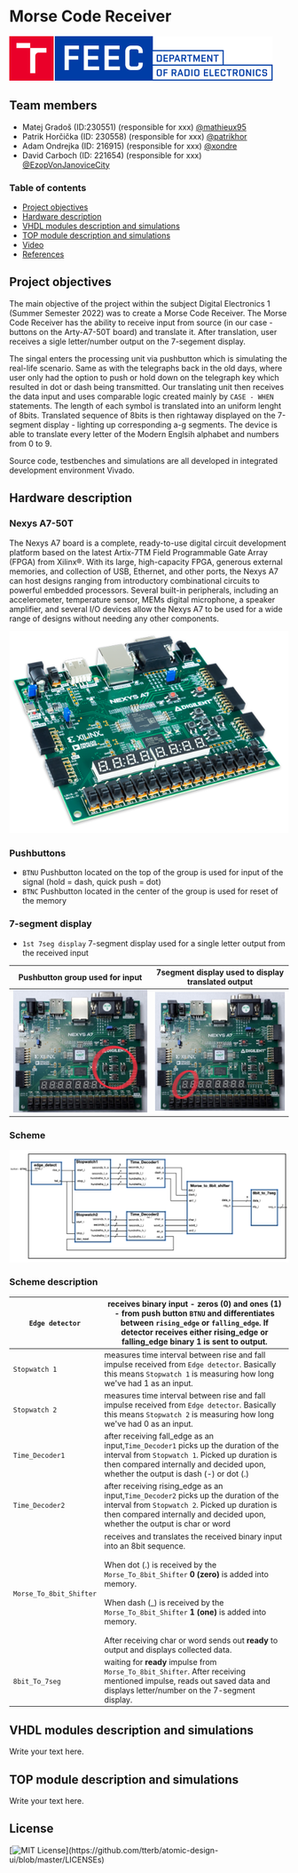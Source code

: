 # Morse Code Receiver

![Logo](https://github.com/mathieux95/digital-electronics-1-MorseCodeReceiver/blob/main/images/logo-en%201.png)

## Team members

* Matej Gradoš (ID:230551) (responsible for xxx) [@mathieux95](https://github.com/mathieux95)
* Patrik Horčička (ID: 230558) (responsible for xxx) [@patrikhor](https://github.com/patrikhor)
* Adam Ondrejka (ID: 216915) (responsible for xxx) [@xondre](https://github.com/xondre)
* David Carboch (ID: 221654) (responsible for xxx) [@EzopVonJanoviceCity](https://github.com/EzopVonJanoviceCity)

### Table of contents 

* [Project objectives](#objectives)
* [Hardware description](#hardware)
* [VHDL modules description and simulations](#modules)
* [TOP module description and simulations](#top)
* [Video](#video)
* [References](#references)

<a name="objectives"></a>

## Project objectives

The main objective of the project within the subject Digital Electronics 1 (Summer Semester 2022) was to create a Morse Code Receiver. The Morse Code Receiver has the ability to receive input from source (in our case - buttons on the Arty-A7-50T board) and translate it. After translation, user receives a sigle letter/number output on the 7-segement display. 

The singal enters the processing unit via pushbutton which is simulating the real-life scenario. Same as with the telegraphs back in the old days, where user only had the option to push or hold down on the telegraph key which resulted in dot or dash being transmitted. Our translating unit then receives the data input and uses comparable logic created mainly by `CASE - WHEN` statements. The length of each symbol is translated into an uniform lenght of 8bits. Translated sequence of 8bits is then rightaway displayed on the 7-segment display - lighting up corresponding a-g segments. The device is able to translate every letter of the Modern Englsih alphabet and numbers from 0 to 9. 

Source code, testbenches and simulations are all developed in integrated development environment Vivado.

<a name="hardware"></a>

## Hardware description
### Nexys A7-50T
The Nexys A7 board is a complete, ready-to-use digital circuit development platform based on the latest Artix-7TM
Field Programmable Gate Array (FPGA) from Xilinx®. With its large, high-capacity FPGA, generous external
memories, and collection of USB, Ethernet, and other ports, the Nexys A7 can host designs ranging from
introductory combinational circuits to powerful embedded processors. Several built-in peripherals, including an
accelerometer, temperature sensor, MEMs digital microphone, a speaker amplifier, and several I/O devices allow
the Nexys A7 to be used for a wide range of designs without needing any other components.

![your figure](https://github.com/mathieux95/digital-electronics-1-MorseCodeReceiver/blob/main/images/nexysA7-50T.png) 

### Pushbuttons
-  `BTNU` Pushbutton located on the top of the group is used for input of the signal (hold = dash, quick push = dot) 
-  `BTNC` Pushbutton located in the center of the group is used for reset of the memory

### 7-segment display 
- `1st 7seg display` 7-segment display used for a single letter output from the received input

Pushbutton group used for input | 7segment display used to display translated output 
:-------------------------:|:-------------------------:
![PushButtons](https://github.com/mathieux95/digital-electronics-1-MorseCodeReceiver/blob/main/images/PushButtons.jpg)|![7segUsed](https://github.com/mathieux95/digital-electronics-1-MorseCodeReceiver/blob/main/images/7segUsed.jpg)


### Scheme 
![your figure](https://github.com/mathieux95/digital-electronics-1-MorseCodeReceiver/blob/main/images/Scheme.png) 

### Scheme description


| `Edge detector`  | receives binary input - zeros (0) and ones (1) - from push button `BTNU` and differentiates between `rising_edge` or `falling_edge`. If detector receives either rising_edge or falling_edge binary 1 is sent to output.                                                                                                             |
|-------------------------------------	|----------------------------------------------------------------------------------------------------------------------------------------------------------------------------------------------------------------------------------------------------------------------------------------------------------------------------------------------------------------------------------	|
| `Stopwatch 1`                       	| measures time interval between rise and fall impulse received from `Edge detector`. Basically this means `Stopwatch 1` is measuring how long we've had 1 as an input.                                                                                                                                                                                                        	|
| `Stopwatch 2`                       	| measures time interval between rise and fall impulse received from `Edge detector`. Basically this means `Stopwatch 2` is measuring how long we've had 0 as an input.                                                                                                                                                                                                        	|
| `Time_Decoder1`                     	| after receiving fall_edge as an input,`Time_Decoder1` picks up the duration of the interval from `Stopwatch 1`. Picked up duration is then compared internally and decided upon, whether the output is dash (-) or dot (.)                                                                                                                                                   	|
| `Time_Decoder2`                     	| after receiving rising_edge as an input,`Time_Decoder2` picks up the duration of the interval from `Stopwatch 2`. Picked up duration is then compared internally and decided upon, whether the output is char or word                                                                                                                                                        	|
| `Morse_To_8bit_Shifter` 	| receives and translates the received binary input into an 8bit sequence.<br><br>When dot (.) is received by the `Morse_To_8bit_Shifter` **0 (zero)** is added into memory. <br><br>When dash (_) is received by the `Morse_To_8bit_Shifter` **1 (one)** is added into memory.<br><br>After receiving char or word sends out **ready** to output and displays collected data. 	|
| `8bit_To_7seg`                      	| waiting for **ready** impulse from `Morse_To_8bit_Shifter`. After receiving mentioned impulse, reads out saved data and displays letter/number on the 7-segment display.                                                                                                                                                                                                     	|

<a name="modules"></a>

## VHDL modules description and simulations

Write your text here.

<a name="top"></a>

## TOP module description and simulations

Write your text here.

<a name="video"></a>


## License
[![MIT License](https://img.shields.io/apm/l/atomic-design-ui.svg?)](https://github.com/tterb/atomic-design-ui/blob/master/LICENSEs)
